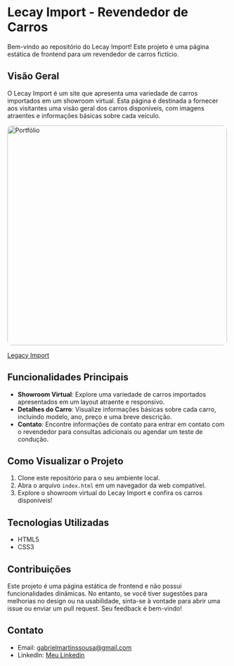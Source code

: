# Lecay Import - Revendedor de Carros

Bem-vindo ao repositório do Lecay Import! Este projeto é uma página estática de frontend para um revendedor de carros fictício.

## Visão Geral

O Lecay Import é um site que apresenta uma variedade de carros importados em um showroom virtual. Esta página é destinada a fornecer aos visitantes uma visão geral dos carros disponíveis, com imagens atraentes e informações básicas sobre cada veículo.

<img src="https://s1.ezgif.com/tmp/ezgif-1-92b2e8d150.gif" alt="Portfólio" width="500" heigh='400' style="border-radius: 10px;">

[Legacy Import](https://vaconer.github.io/Cars/)

## Funcionalidades Principais

- **Showroom Virtual**: Explore uma variedade de carros importados apresentados em um layout atraente e responsivo.
- **Detalhes do Carro**: Visualize informações básicas sobre cada carro, incluindo modelo, ano, preço e uma breve descrição.
- **Contato**: Encontre informações de contato para entrar em contato com o revendedor para consultas adicionais ou agendar um teste de condução.

## Como Visualizar o Projeto

1. Clone este repositório para o seu ambiente local.
2. Abra o arquivo `index.html` em um navegador da web compatível.
3. Explore o showroom virtual do Lecay Import e confira os carros disponíveis!

## Tecnologias Utilizadas

- HTML5
- CSS3

## Contribuições

Este projeto é uma página estática de frontend e não possui funcionalidades dinâmicas. No entanto, se você tiver sugestões para melhorias no design ou na usabilidade, sinta-se à vontade para abrir uma issue ou enviar um pull request. Seu feedback é bem-vindo!

## Contato

- Email: gabrielmartinssousa@gmail.com
- LinkedIn: [Meu Linkedin](https://www.linkedin.com/in/gabriel-martins-3b76b122a/)
